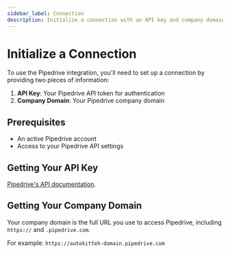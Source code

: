 ```yaml
---
sidebar_label: Connection
description: Initialize a connection with an API key and company domain
---
```


# Initialize a Connection

To use the Pipedrive integration, you'll need to set up a connection by providing two pieces of information:

1. **API Key**: Your Pipedrive API token for authentication
2. **Company Domain**: Your Pipedrive company domain

## Prerequisites

- An active Pipedrive account
- Access to your Pipedrive API settings

## Getting Your API Key

[Pipedrive's API documentation](https://support.pipedrive.com/en/article/how-can-i-find-my-personal-api-key).

## Getting Your Company Domain

Your company domain is the full URL you use to access Pipedrive, including `https://` and `.pipedrive.com`.

For example: `https://autokitteh-domain.pipedrive.com`
